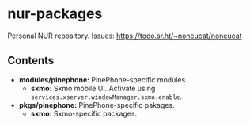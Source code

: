 # nur-packages
Personal NUR repository.
Issues: https://todo.sr.ht/~noneucat/noneucat

## Contents
- **modules/pinephone:** PinePhone-specific modules.
    - **sxmo:** Sxmo mobile UI. Activate using
      `services.xserver.windowManager.sxmo.enable`.
- **pkgs/pinephone:** PinePhone-specific pakages.
    - **sxmo:** Sxmo-specific packages. 

